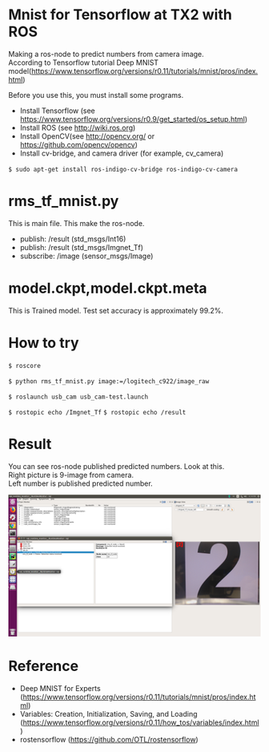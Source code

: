 # Mnist for Tensorflow at TX2 with ROS  
Making a ros-node to predict numbers from camera image.  
According to Tensorflow tutorial Deep MNIST model(https://www.tensorflow.org/versions/r0.11/tutorials/mnist/pros/index.html)

Before you use this, you must install some programs.

* Install Tensorflow (see https://www.tensorflow.org/versions/r0.9/get_started/os_setup.html)  
* Install ROS (see http://wiki.ros.org)  
* Install OpenCV(see http://opencv.org/ or https://github.com/opencv/opencv)
* Install cv-bridge, and camera driver (for example, cv_camera)  

`$ sudo apt-get install ros-indigo-cv-bridge ros-indigo-cv-camera`

# rms_tf_mnist.py
This is main file. This make the ros-node.

* publish: /result (std_msgs/Int16)
* publish: /result (std_msgs/Imgnet_Tf)
* subscribe: /image (sensor_msgs/Image)

# model.ckpt,model.ckpt.meta
This is Trained model.
Test set accuracy is approximately 99.2%.

# How to try

`$ roscore`

`$ python rms_tf_mnist.py image:=/logitech_c922/image_raw`

`$ roslaunch usb_cam usb_cam-test.launch` 

`$ rostopic echo /Imgnet_Tf`
`$ rostopic echo /result`  

# Result
You can see ros-node published predicted numbers. Look at this.  
Right picture is 9-image from camera.  
Left number is published predicted number.  

![Mnist Tensorflow ROS](../src/pic/2.png)

# Reference
* Deep MNIST for Experts (https://www.tensorflow.org/versions/r0.11/tutorials/mnist/pros/index.html)  
* Variables: Creation, Initialization, Saving, and Loading (https://www.tensorflow.org/versions/r0.11/how_tos/variables/index.html)  
* rostensorflow (https://github.com/OTL/rostensorflow)

